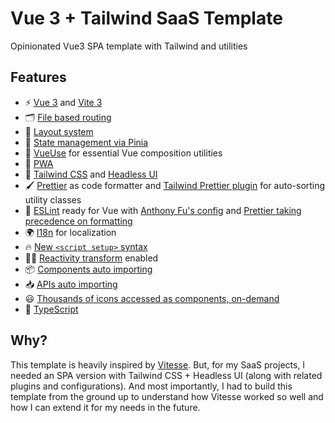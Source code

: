 # Vue 3 + Tailwind SaaS Template

Opinionated Vue3 SPA template with Tailwind and utilities

## Features

- ⚡️ [Vue 3](https://github.com/vuejs/core) and [Vite 3](https://github.com/vitejs/vite)
- 🗂 [File based routing](https://github.com/hannoeru/vite-plugin-pages)
- 📑 [Layout system](https://github.com/JohnCampionJr/vite-plugin-vue-layouts)
- 🍍 [State management via Pinia](https://pinia.vuejs.org/)
- 🧩 [VueUse](https://github.com/vueuse/vueuse) for essential Vue composition utilities
- 📲 [PWA](https://github.com/antfu/vite-plugin-pwa)
- 🎨 [Tailwind CSS](https://tailwindcss.com/) and [Headless UI](https://headlessui.com/)
- 🖌 [Prettier](https://github.com/prettier/prettier) as code formatter and [Tailwind Prettier plugin](https://github.com/tailwindlabs/prettier-plugin-tailwindcss) for auto-sorting utility classes
- 📐 [ESLint](https://github.com/eslint/eslint) ready for Vue with [Anthony Fu's config](https://github.com/antfu/eslint-config) and [Prettier taking precedence on formatting](https://github.com/prettier/eslint-config-prettier) 
- 🌍 [I18n](https://github.com/intlify/vue-i18n-next) for localization
- 🔥 [New `<script setup>` syntax](https://github.com/vuejs/rfcs/pull/227)
- 🤙🏻 [Reactivity transform](https://vuejs.org/guide/extras/reactivity-transform.html) enabled
- 📦 [Components auto importing](https://github.com/antfu/unplugin-vue-components)
- 📥 [APIs auto importing](https://github.com/antfu/unplugin-auto-import)
- 😃 [Thousands of icons accessed as components, on-demand](https://github.com/antfu/unplugin-icons)
- 🦾 [TypeScript](https://www.typescriptlang.org/)

## Why?

This template is heavily inspired by [Vitesse](https://github.com/antfu/vitesse). But, for my SaaS projects, I needed an SPA version with Tailwind CSS + Headless UI (along with related plugins and configurations). And most importantly, I had to build this template from the ground up to understand how Vitesse worked so well and how I can extend it for my needs in the future.
